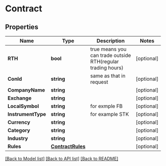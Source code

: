 # Contract

## Properties

Name | Type | Description | Notes
------------ | ------------- | ------------- | -------------
**RTH** | **bool** | true means you can trade outside RTH(regular trading hours) | [optional] 
**ConId** | **string** | same as that in request | [optional] 
**CompanyName** | **string** |  | [optional] 
**Exchange** | **string** |  | [optional] 
**LocalSymbol** | **string** | for exmple FB | [optional] 
**InstrumentType** | **string** | for example STK | [optional] 
**Currency** | **string** |  | [optional] 
**Category** | **string** |  | [optional] 
**Industry** | **string** |  | [optional] 
**Rules** | [**ContractRules**](contract_rules.md) |  | [optional] 

[[Back to Model list]](../README.md#documentation-for-models) [[Back to API list]](../README.md#documentation-for-api-endpoints) [[Back to README]](../README.md)


